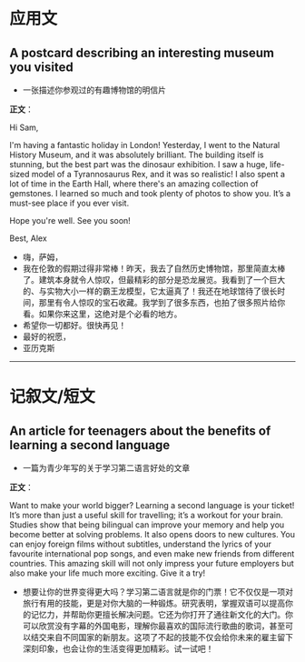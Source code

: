# 应用文

## A postcard describing an interesting museum you visited
- 一张描述你参观过的有趣博物馆的明信片

**正文**：

Hi Sam,

I'm having a fantastic holiday in London! Yesterday, I went to the Natural History Museum, and it was absolutely brilliant. The building itself is stunning, but the best part was the dinosaur exhibition. I saw a huge, life-sized model of a Tyrannosaurus Rex, and it was so realistic! I also spent a lot of time in the Earth Hall, where there's an amazing collection of gemstones. I learned so much and took plenty of photos to show you. It’s a must-see place if you ever visit.

Hope you're well. See you soon!

Best,
Alex

- 嗨，萨姆，
- 我在伦敦的假期过得非常棒！昨天，我去了自然历史博物馆，那里简直太棒了。建筑本身就令人惊叹，但最精彩的部分是恐龙展览。我看到了一个巨大的、与实物大小一样的霸王龙模型，它太逼真了！我还在地球馆待了很长时间，那里有令人惊叹的宝石收藏。我学到了很多东西，也拍了很多照片给你看。如果你来这里，这绝对是个必看的地方。
- 希望你一切都好。很快再见！
- 最好的祝愿，
- 亚历克斯

---

# 记叙文/短文

## An article for teenagers about the benefits of learning a second language
- 一篇为青少年写的关于学习第二语言好处的文章

**正文**：

Want to make your world bigger? Learning a second language is your ticket! It’s more than just a useful skill for travelling; it’s a workout for your brain. Studies show that being bilingual can improve your memory and help you become better at solving problems. It also opens doors to new cultures. You can enjoy foreign films without subtitles, understand the lyrics of your favourite international pop songs, and even make new friends from different countries. This amazing skill will not only impress your future employers but also make your life much more exciting. Give it a try!

- 想要让你的世界变得更大吗？学习第二语言就是你的门票！它不仅仅是一项对旅行有用的技能，更是对你大脑的一种锻炼。研究表明，掌握双语可以提高你的记忆力，并帮助你更擅长解决问题。它还为你打开了通往新文化的大门。你可以欣赏没有字幕的外国电影，理解你最喜欢的国际流行歌曲的歌词，甚至可以结交来自不同国家的新朋友。这项了不起的技能不仅会给你未来的雇主留下深刻印象，也会让你的生活变得更加精彩。试一试吧！
